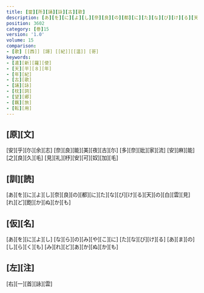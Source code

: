 ```yaml
---
title: [當][所][誦][詠][古][歌]
description: [あ][を][に][よ][し][奈][良][の][都][に][た][な][び][け][る][天][の][白][雲][見][れ][ど][飽][か][ぬ][か][も]
position: 3602
category: [巻]15
version: '1.0'
volume: 15
comparison:
- [歌] [[西]] [謌] [[紀]][[温]] [哥]
keywords:
- [遣][新][羅][使]
- [天][平][８][年]
- [年][紀]
- [古][歌]
- [誦][詠]
- [枕][詞]
- [望][郷]
- [羈][旅]
- [転][用]
---
```


## [原][文]

[安][乎][尓][余][志] [奈][良][能][美][夜][古][尓] [多][奈][妣][家][流] [安][麻][能][之][良][久][毛] [見][礼][杼][安][可][奴][加][毛]

## [訓][読]

[あ][を][に][よ][し][奈][良][の][都][に][た][な][び][け][る][天][の][白][雲][見][れ][ど][飽][か][ぬ][か][も]

## [仮][名]

[あ][を][に][よ][し] [な][ら][の][み][や][こ][に] [た][な][び][け][る] [あ][ま][の][し][ら][く][も] [み][れ][ど][あ][か][ぬ][か][も]

## [左][注]

[右][一][首][詠][雲]

